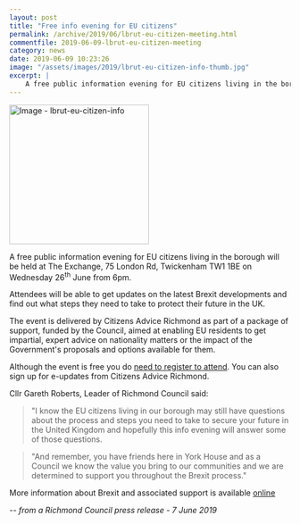 ```yaml
---
layout: post
title: "Free info evening for EU citizens"
permalink: /archive/2019/06/lbrut-eu-citizen-meeting.html
commentfile: 2019-06-09-lbrut-eu-citizen-meeting
category: news
date: 2019-06-09 10:23:26
image: "/assets/images/2019/lbrut-eu-citizen-info-thumb.jpg"
excerpt: |
    A free public information evening for EU citizens living in the borough will be held at The Exchange, 75 London Rd, Twickenham TW1 1BE on Wednesday 26<sup>th</sup> June from 6pm.
---
```

<a href="/assets/images/2019/lbrut-eu-citizen-info.jpg" title="Click for a larger image"><img src="/assets/images/2019/lbrut-eu-citizen-info-thumb.jpg" width="250" alt="Image - lbrut-eu-citizen-info"  class="photo right"/></a>

A free public information evening for EU citizens living in the borough will be held at The Exchange, 75 London Rd, Twickenham TW1 1BE on Wednesday 26<sup>th</sup> June from 6pm.

Attendees will be able to get updates on the latest Brexit developments and find out what steps they need to take to protect their future in the UK.

The event is delivered by Citizens Advice Richmond as part of a package of support, funded by the Council, aimed at enabling EU residents to get impartial, expert advice on nationality matters or the impact of the Government's proposals and options available for them.

Although the event is free you do [need to register to attend](https://www.eventbrite.com/e/information-event-for-eu-nationals-tickets-62145288230). You can also sign up for e-updates from Citizens Advice Richmond.

Cllr Gareth Roberts, Leader of Richmond Council said:

> "I know the EU citizens living in our borough may still have questions about the process and steps you need to take to secure your future in the United Kingdom and hopefully this info evening will answer some of those questions.

> "And remember, you have friends here in York House and as a Council we know the value you bring to our communities and we are determined to support you throughout the Brexit process."

More information about Brexit and associated support is available [online](https://www.citizensadvicerichmond.org/eu-citizens-brexit/)

<cite>-- from a Richmond Council press release - 7 June 2019</cite>
